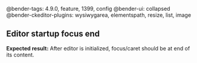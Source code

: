 @bender-tags: 4.9.0, feature, 1399, config
@bender-ui: collapsed
@bender-ckeditor-plugins: wysiwygarea, elementspath, resize, list, image

## Editor startup focus end

**Expected result:** After editor is initialized, focus/caret should be at end of its content.
